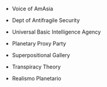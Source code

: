 - Voice of AmAsia

- Dept of Antifragile Security

- Universal Basic Intelligence Agency

- Planetary Proxy Party

- Superpositional Gallery

- Transpiracy Theory

- Realismo Planetario
